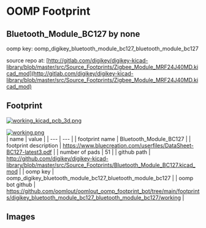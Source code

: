 # OOMP Footprint  
## Bluetooth_Module_BC127  by none  
  
oomp key: oomp_digikey_bluetooth_module_bc127_bluetooth_module_bc127  
  
source repo at: [http://gitlab.com/digikey/digikey-kicad-library/blob/master/src/Source_Footprints/Zigbee_Module_MRF24J40MD.kicad_mod](http://gitlab.com/digikey/digikey-kicad-library/blob/master/src/Source_Footprints/Zigbee_Module_MRF24J40MD.kicad_mod)  
## Footprint  
  
[![working_kicad_pcb_3d.png](working_kicad_pcb_3d_600.png)](working_kicad_pcb_3d.png)  
  
[![working.png](working_600.png)](working.png)  
| name | value | 
| --- | --- | 
| footprint name | Bluetooth_Module_BC127 | 
| footprint description | https://www.bluecreation.com/userfiles/DataSheet-BC127-latest3.pdf | 
| number of pads | 51 | 
| github path | http://github.com/digikey/digikey-kicad-library/blob/master/src/Source_Footprints/Bluetooth_Module_BC127.kicad_mod | 
| oomp key | oomp_digikey_bluetooth_module_bc127_bluetooth_module_bc127 | 
| oomp bot github | https://github.com/oomlout/oomlout_oomp_footprint_bot/tree/main/footprints/digikey_bluetooth_module_bc127_bluetooth_module_bc127/working | 
## Images  
